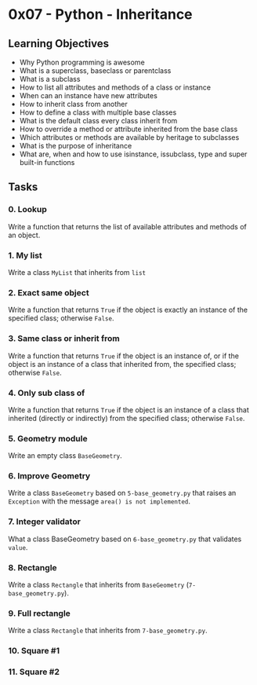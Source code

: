 # 0x07 - Python - Inheritance

## Learning Objectives
- Why Python programming is awesome
- What is a superclass, baseclass or parentclass
- What is a subclass
- How to list all attributes and methods of a class or instance
- When can an instance have new attributes
- How to inherit class from another
- How to define a class with multiple base classes
- What is the default class every class inherit from
- How to override a method or attribute inherited from the base class
- Which attributes or methods are available by heritage to subclasses
- What is the purpose of inheritance
- What are, when and how to use isinstance, issubclass, type and super built-in functions

## Tasks

### 0. Lookup
Write a function that returns the list of available attributes and methods of an object.

### 1. My list
Write a class `MyList` that inherits from `list`

### 2. Exact same object
Write a function that returns `True` if the object is exactly an instance of the specified class; otherwise `False`.

### 3. Same class or inherit from
Write a function that returns `True` if the object is an instance of, or if the object is an instance of a class that inherited from, the specified class; otherwise `False`.

### 4. Only sub class of
Write a function that returns `True` if the object is an instance of a class that inherited (directly or indirectly) from the specified class; otherwise `False`.

### 5. Geometry module
Write an empty class `BaseGeometry`.

### 6. Improve Geometry
Write a class `BaseGeometry` based on `5-base_geometry.py` that raises an `Exception` with the message `area() is not implemented`.

### 7. Integer validator
What a class BaseGeometry based on `6-base_geometry.py` that validates `value`.

### 8. Rectangle
Write a class `Rectangle` that inherits from `BaseGeometry` (`7-base_geometry.py`).

### 9. Full rectangle
Write a class `Rectangle` that inherits from `7-base_geometry.py`.

### 10. Square #1

### 11. Square #2